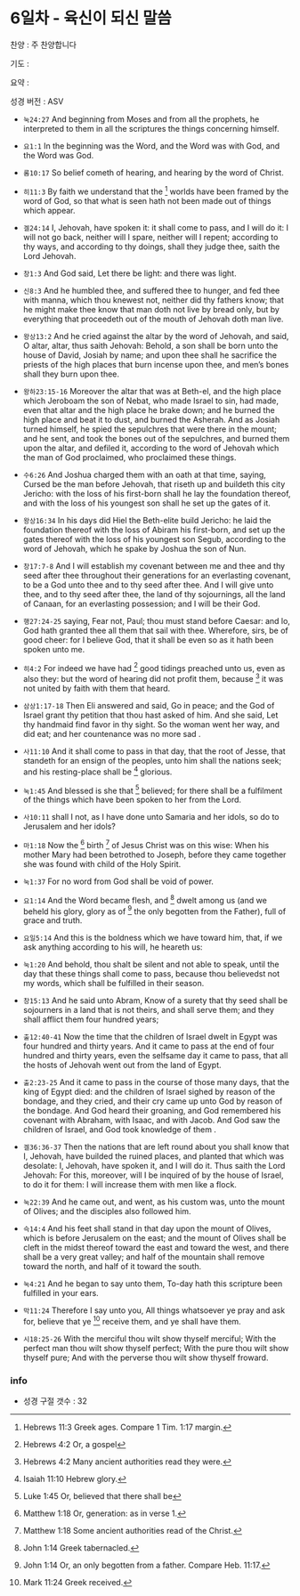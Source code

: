 # 6일차 - 육신이 되신 말씀

찬양 : 주 찬양합니다

기도 : 

요약 : 

성경 버전 : ASV

- `눅24:27` And beginning from Moses and from all the prophets, he interpreted to them in all the scriptures the things concerning himself.

- `요1:1` In the beginning was the Word, and the Word was with God, and the Word was God.

- `롬10:17` So belief cometh of hearing, and hearing by the word of Christ.

- `히11:3` By faith we understand that the [^Heb11:3a] worlds have been framed by the word of God, so that what is seen hath not been made out of things which appear.
[^Heb11:3a]: Hebrews 11:3 Greek ages. Compare 1 Tim. 1:17 margin. 


- `겔24:14` I, Jehovah, have spoken it: it shall come to pass, and I will do it: I will not go back, neither will I spare, neither will I repent; according to thy ways, and according to thy doings, shall they judge thee, saith the Lord Jehovah.

- `창1:3` And God said, Let there be light: and there was light.

- `신8:3` And he humbled thee, and suffered thee to hunger, and fed thee with manna, which thou knewest not, neither did thy fathers know; that he might make thee know that man doth not live by bread only, but by everything that proceedeth out of the mouth of Jehovah doth man live.

- `왕상13:2` And he cried against the altar by the word of Jehovah, and said, O altar, altar, thus saith Jehovah: Behold, a son shall be born unto the house of David, Josiah by name; and upon thee shall he sacrifice the priests of the high places that burn incense upon thee, and men’s bones shall they burn upon thee.

- `왕하23:15-16` Moreover the altar that was at Beth-el, and the high place which Jeroboam the son of Nebat, who made Israel to sin, had made, even that altar and the high place he brake down; and he burned the high place and beat it to dust, and burned the Asherah. And as Josiah turned himself, he spied the sepulchres that were there in the mount; and he sent, and took the bones out of the sepulchres, and burned them upon the altar, and defiled it, according to the word of Jehovah which the man of God proclaimed, who proclaimed these things.

- `수6:26` And Joshua charged them with an oath at that time, saying, Cursed be the man before Jehovah, that riseth up and buildeth this city Jericho: with the loss of his first-born shall he lay the foundation thereof, and with the loss of his youngest son shall he set up the gates of it.

- `왕상16:34` In his days did Hiel the Beth-elite build Jericho: he laid the foundation thereof with the loss of Abiram his first-born, and set up the gates thereof with the loss of his youngest son Segub, according to the word of Jehovah, which he spake by Joshua the son of Nun.

- `창17:7-8` And I will establish my covenant between me and thee and thy seed after thee throughout their generations for an everlasting covenant, to be a God unto thee and to thy seed after thee. And I will give unto thee, and to thy seed after thee, the land of thy sojournings, all the land of Canaan, for an everlasting possession; and I will be their God.

- `행27:24-25` saying, Fear not, Paul; thou must stand before Caesar: and lo, God hath granted thee all them that sail with thee. Wherefore, sirs, be of good cheer: for I believe God, that it shall be even so as it hath been spoken unto me.

- `히4:2` For indeed we have had [^Heb4:2a] good tidings preached unto us, even as also they: but the word of hearing did not profit them, because [^Heb4:2b] it was not united by faith with them that heard.
[^Heb4:2a]: Hebrews 4:2 Or, a gospel 
[^Heb4:2b]: Hebrews 4:2 Many ancient authorities read they were. 


- `삼상1:17-18` Then Eli answered and said, Go in peace; and the God of Israel grant thy petition that thou hast asked of him. And she said, Let thy handmaid find favor in thy sight. So the woman went her way, and did eat; and her countenance was no more sad .

- `사11:10` And it shall come to pass in that day, that the root of Jesse, that standeth for an ensign of the peoples, unto him shall the nations seek; and his resting-place shall be [^Isa11:10a] glorious.
[^Isa11:10a]: Isaiah 11:10 Hebrew glory. 


- `눅1:45` And blessed is she that [^Luke1:45a] believed; for there shall be a fulfilment of the things which have been spoken to her from the Lord.
[^Luke1:45a]: Luke 1:45 Or, believed that there shall be 


- `사10:11` shall I not, as I have done unto Samaria and her idols, so do to Jerusalem and her idols?

- `마1:18` Now the [^Matt1:18a] birth [^Matt1:18b] of Jesus Christ was on this wise: When his mother Mary had been betrothed to Joseph, before they came together she was found with child of the Holy Spirit.
[^Matt1:18a]: Matthew 1:18 Or, generation: as in verse 1. 
[^Matt1:18b]: Matthew 1:18 Some ancient authorities read of the Christ. 


- `눅1:37` For no word from God shall be void of power.

- `요1:14` And the Word became flesh, and [^John1:14a] dwelt among us (and we beheld his glory, glory as of [^John1:14b] the only begotten from the Father), full of grace and truth.
[^John1:14a]: John 1:14 Greek tabernacled. 
[^John1:14b]: John 1:14 Or, an only begotten from a father. Compare Heb. 11:17. 


- `요일5:14` And this is the boldness which we have toward him, that, if we ask anything according to his will, he heareth us:

- `눅1:20` And behold, thou shalt be silent and not able to speak, until the day that these things shall come to pass, because thou believedst not my words, which shall be fulfilled in their season.

- `창15:13` And he said unto Abram, Know of a surety that thy seed shall be sojourners in a land that is not theirs, and shall serve them; and they shall afflict them four hundred years;

- `출12:40-41` Now the time that the children of Israel dwelt in Egypt was four hundred and thirty years. And it came to pass at the end of four hundred and thirty years, even the selfsame day it came to pass, that all the hosts of Jehovah went out from the land of Egypt.

- `출2:23-25` And it came to pass in the course of those many days, that the king of Egypt died: and the children of Israel sighed by reason of the bondage, and they cried, and their cry came up unto God by reason of the bondage. And God heard their groaning, and God remembered his covenant with Abraham, with Isaac, and with Jacob. And God saw the children of Israel, and God took knowledge of them .

- `겔36:36-37` Then the nations that are left round about you shall know that I, Jehovah, have builded the ruined places, and planted that which was desolate: I, Jehovah, have spoken it, and I will do it. Thus saith the Lord Jehovah: For this, moreover, will I be inquired of by the house of Israel, to do it for them: I will increase them with men like a flock.

- `눅22:39` And he came out, and went, as his custom was, unto the mount of Olives; and the disciples also followed him.

- `슥14:4` And his feet shall stand in that day upon the mount of Olives, which is before Jerusalem on the east; and the mount of Olives shall be cleft in the midst thereof toward the east and toward the west, and there shall be a very great valley; and half of the mountain shall remove toward the north, and half of it toward the south.

- `눅4:21` And he began to say unto them, To-day hath this scripture been fulfilled in your ears.

- `막11:24` Therefore I say unto you, All things whatsoever ye pray and ask for, believe that ye [^Mark11:24a] receive them, and ye shall have them.
[^Mark11:24a]: Mark 11:24 Greek received. 


- `시18:25-26` With the merciful thou wilt show thyself merciful; With the perfect man thou wilt show thyself perfect; With the pure thou wilt show thyself pure; And with the perverse thou wilt show thyself froward.

### info

- 성경 구절 갯수 : 32